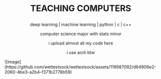 # <p align='center'> TEACHING COMPUTERS </p> #


<p align='center'>
deep learning | machine learning | python | c | c++<br /> 
</p>

<p align='center'>
computer science major with stats minor <br />
</p>
<p align='center'>
i upload almost all my code here <br />
</p>
<p align='center'>
i use arch btw <br />
</p>
![image](https://github.com/wettestsock/wettestsock/assets/119987092/d64906e2-2060-4be3-a2b4-f371b2778b59)


